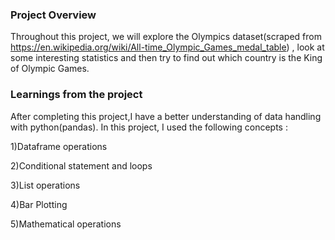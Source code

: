 ### Project Overview

 Throughout this project, we will explore the Olympics dataset(scraped from https://en.wikipedia.org/wiki/All-time_Olympic_Games_medal_table) , look at some interesting statistics and then try to find out which country is the King of Olympic Games.


### Learnings from the project

 After completing this project,I have a better understanding of data handling with python(pandas). In this project, I used the
 following concepts :

1)Dataframe operations

2)Conditional statement and loops

3)List operations

4)Bar Plotting

5)Mathematical operations


